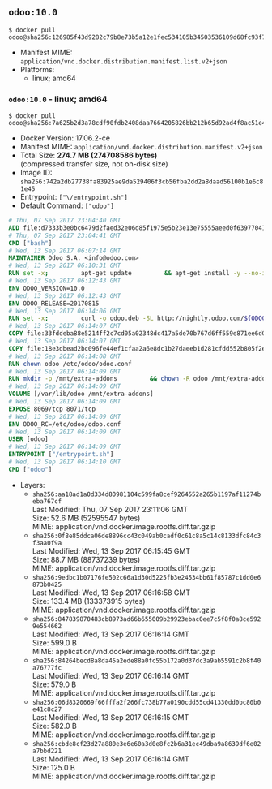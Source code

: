 ## `odoo:10.0`

```console
$ docker pull odoo@sha256:126985f43d9282c79b8e73b5a12e1fec534105b34503536109d68fc93f7d093e
```

-	Manifest MIME: `application/vnd.docker.distribution.manifest.list.v2+json`
-	Platforms:
	-	linux; amd64

### `odoo:10.0` - linux; amd64

```console
$ docker pull odoo@sha256:7a625b2d3a78cdf90fdb2408daa7664205826bb212b65d92ad4f8ac51e4c76a8
```

-	Docker Version: 17.06.2-ce
-	Manifest MIME: `application/vnd.docker.distribution.manifest.v2+json`
-	Total Size: **274.7 MB (274708586 bytes)**  
	(compressed transfer size, not on-disk size)
-	Image ID: `sha256:742a2db27738fa83925ae9da529406f3cb56fba2dd2a8daad56100b1e6c81e45`
-	Entrypoint: `["\/entrypoint.sh"]`
-	Default Command: `["odoo"]`

```dockerfile
# Thu, 07 Sep 2017 23:04:40 GMT
ADD file:d7333b3e0bc6479d2faed32e06d85f1975e5b23e13e75555aeed0f639770413b in / 
# Thu, 07 Sep 2017 23:04:41 GMT
CMD ["bash"]
# Wed, 13 Sep 2017 06:07:14 GMT
MAINTAINER Odoo S.A. <info@odoo.com>
# Wed, 13 Sep 2017 06:10:31 GMT
RUN set -x;         apt-get update         && apt-get install -y --no-install-recommends             ca-certificates             curl             node-less             python-gevent             python-pip             python-renderpm             python-support             python-watchdog         && curl -o wkhtmltox.deb -SL http://nightly.odoo.com/extra/wkhtmltox-0.12.1.2_linux-jessie-amd64.deb         && echo '40e8b906de658a2221b15e4e8cd82565a47d7ee8 wkhtmltox.deb' | sha1sum -c -         && dpkg --force-depends -i wkhtmltox.deb         && apt-get -y install -f --no-install-recommends         && apt-get purge -y --auto-remove -o APT::AutoRemove::RecommendsImportant=false -o APT::AutoRemove::SuggestsImportant=false npm         && rm -rf /var/lib/apt/lists/* wkhtmltox.deb         && pip install psycogreen==1.0
# Wed, 13 Sep 2017 06:12:43 GMT
ENV ODOO_VERSION=10.0
# Wed, 13 Sep 2017 06:12:43 GMT
ENV ODOO_RELEASE=20170815
# Wed, 13 Sep 2017 06:14:06 GMT
RUN set -x;         curl -o odoo.deb -SL http://nightly.odoo.com/${ODOO_VERSION}/nightly/deb/odoo_${ODOO_VERSION}.${ODOO_RELEASE}_all.deb         && echo '08d21e6419a72be7a3ad784df7a6fc8a46bbe7d9 odoo.deb' | sha1sum -c -         && dpkg --force-depends -i odoo.deb         && apt-get update         && apt-get -y install -f --no-install-recommends         && rm -rf /var/lib/apt/lists/* odoo.deb
# Wed, 13 Sep 2017 06:14:07 GMT
COPY file:33fddeba88e5214ff2c7cd05a02348dc417a5de70b767d6ff559e871ee6d046a in / 
# Wed, 13 Sep 2017 06:14:07 GMT
COPY file:18e3dbead2bc096fe44ef1cfaa2a6e8dc1b27daeeb1d281cfdd552b805f2e767 in /etc/odoo/ 
# Wed, 13 Sep 2017 06:14:08 GMT
RUN chown odoo /etc/odoo/odoo.conf
# Wed, 13 Sep 2017 06:14:09 GMT
RUN mkdir -p /mnt/extra-addons         && chown -R odoo /mnt/extra-addons
# Wed, 13 Sep 2017 06:14:09 GMT
VOLUME [/var/lib/odoo /mnt/extra-addons]
# Wed, 13 Sep 2017 06:14:09 GMT
EXPOSE 8069/tcp 8071/tcp
# Wed, 13 Sep 2017 06:14:09 GMT
ENV ODOO_RC=/etc/odoo/odoo.conf
# Wed, 13 Sep 2017 06:14:09 GMT
USER [odoo]
# Wed, 13 Sep 2017 06:14:09 GMT
ENTRYPOINT ["/entrypoint.sh"]
# Wed, 13 Sep 2017 06:14:10 GMT
CMD ["odoo"]
```

-	Layers:
	-	`sha256:aa18ad1a0d334d80981104c599fa8cef9264552a265b1197af11274beba767cf`  
		Last Modified: Thu, 07 Sep 2017 23:11:06 GMT  
		Size: 52.6 MB (52595547 bytes)  
		MIME: application/vnd.docker.image.rootfs.diff.tar.gzip
	-	`sha256:0f8e85ddca06de8896cc43c049ab0cadf0c61c8a5c14c8133dfc84c3f3aa0f9a`  
		Last Modified: Wed, 13 Sep 2017 06:15:45 GMT  
		Size: 88.7 MB (88737239 bytes)  
		MIME: application/vnd.docker.image.rootfs.diff.tar.gzip
	-	`sha256:9edbc1b07176fe502c66a1d30d5225fb3e24534bb61f85787c1dd0e6873b0425`  
		Last Modified: Wed, 13 Sep 2017 06:16:58 GMT  
		Size: 133.4 MB (133373915 bytes)  
		MIME: application/vnd.docker.image.rootfs.diff.tar.gzip
	-	`sha256:847839870483cb8973ad66b655009b29923ebac0ee7c5f8f0a8ce5929e554662`  
		Last Modified: Wed, 13 Sep 2017 06:16:14 GMT  
		Size: 599.0 B  
		MIME: application/vnd.docker.image.rootfs.diff.tar.gzip
	-	`sha256:84264becd8a8da45a2ede88a0fc55b172a0d37dc3a9ab5591c2b8f40a76777fc`  
		Last Modified: Wed, 13 Sep 2017 06:16:14 GMT  
		Size: 579.0 B  
		MIME: application/vnd.docker.image.rootfs.diff.tar.gzip
	-	`sha256:06d8320669f66fffa2f266fc738b77a0190cdd55cd41330dd0bc80b0e41c8c27`  
		Last Modified: Wed, 13 Sep 2017 06:16:15 GMT  
		Size: 582.0 B  
		MIME: application/vnd.docker.image.rootfs.diff.tar.gzip
	-	`sha256:cbde8cf23d27a880e3e6e60a3d0e8fc2b6a31ec49dba9a8639df6e02a7bbd221`  
		Last Modified: Wed, 13 Sep 2017 06:16:14 GMT  
		Size: 125.0 B  
		MIME: application/vnd.docker.image.rootfs.diff.tar.gzip
